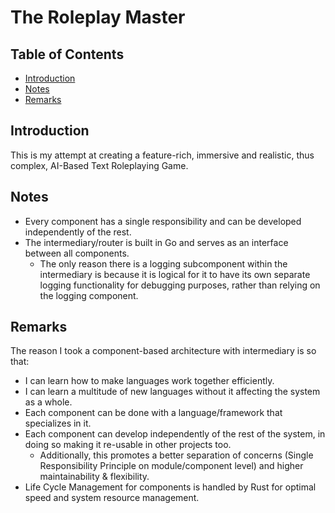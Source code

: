 # The Roleplay Master

## Table of Contents
- [Introduction](#introduction)
- [Notes](#notes)
- [Remarks](#remarks)

## Introduction
This is my attempt at creating a feature-rich, immersive and realistic, thus complex, AI-Based Text Roleplaying Game.

## Notes
- Every component has a single responsibility and can be developed independently of the rest.
- The intermediary/router is built in Go and serves as an interface between all components.
  - The only reason there is a logging subcomponent within the intermediary is because it is logical for it to have its own separate logging functionality for debugging purposes, rather than relying on the logging component.

## Remarks
The reason I took a component-based architecture with intermediary is so that:
- I can learn how to make languages work together efficiently.
- I can learn a multitude of new languages without it affecting the system as a whole.
- Each component can be done with a language/framework that specializes in it.
- Each component can develop independently of the rest of the system, in doing so making it re-usable in other projects too.
  - Additionally, this promotes a better separation of concerns (Single Responsibility Principle on module/component level) and higher maintainability & flexibility.
- Life Cycle Management for components is handled by Rust for optimal speed and system resource management.